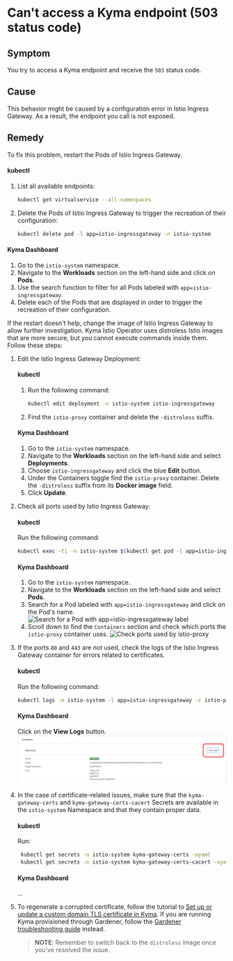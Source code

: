 # Can't access a Kyma endpoint (503 status code)

## Symptom

You try to access a Kyma endpoint and receive the `503` status code.

## Cause

This behavior might be caused by a configuration error in Istio Ingress Gateway. As a result, the endpoint you call is not exposed.

## Remedy

To fix this problem, restart the Pods of Istio Ingress Gateway.

<!-- tabs:start -->

#### **kubectl**

1. List all available endpoints:

    ```bash
    kubectl get virtualservice --all-namespaces
    ```

2. Delete the Pods of Istio Ingress Gateway to trigger the recreation of their configuration:

     ```bash
     kubectl delete pod -l app=istio-ingressgateway -n istio-system
     ```

#### **Kyma Dashboard**

1. Go to the `istio-system` namespace.
2. Navigate to the **Workloads** section on the left-hand side and click on **Pods**.
3. Use the search function to filter for all Pods labeled with `app=istio-ingressgateway`.
4. Delete each of the Pods that are displayed in order to trigger the recreation of their configuration.

<!-- tabs:end -->

If the restart doesn't help, change the image of Istio Ingress Gateway to allow further investigation. Kyma Istio Operator uses distroless Istio images that are more secure, but you cannot execute commands inside them. Follow these steps:

1. Edit the Istio Ingress Gateway Deployment:

   <!-- tabs:start -->

   #### **kubectl**
   1. Run the following command:
      ```bash
      kubectl edit deployment -n istio-system istio-ingressgateway
      ```
   2. Find the `istio-proxy` container and delete the `-distroless` suffix.
   
   #### **Kyma Dashboard**

   1. Go to the `istio-system` namespace.
   2. Navigate to the **Workloads** section on the left-hand side and select **Deployments**.
   3. Choose `istio-ingressgateway` and click the blue **Edit** button.
   4. Under the Containers toggle find the `istio-proxy` container. Delete the `-distroless` suffix from its **Docker image** field.
   5. Click **Update**.

   <!-- tabs:end -->


2. Check all ports used by Istio Ingress Gateway:

   <!-- tabs:start -->

   #### **kubectl**
   Run the following command:

   ```bash
   kubectl exec -ti -n istio-system $(kubectl get pod -l app=istio-ingressgateway -n istio-system -o name) -c istio-proxy -- netstat -lptnu
    ```

   #### **Kyma Dashboard**
   1. Go to the `istio-system` namespace.
   2. Navigate to the **Workloads** section on the left-hand side and select **Pods**.
   3. Search for a Pod labeled with `app=istio-ingressgateway` and click on the Pod's name.
   ![Search for a Pod with `app=istio-ingressgateway` label](../../../assets/search-for-istio-ingress-gateway.svg)
   4. Scroll down to find the `Containers` section and check which ports the `istio-proxy` container uses.
   ![Check ports used by istio-proxy](../../../assets/check-istio-proxy-ports.svg)


3. If the ports `80` and `443` are not used, check the logs of the Istio Ingress Gateway container for errors related to certificates.

   <!-- tabs:start -->
   #### **kubectl**
   Run the following command:
   ```bash
   kubectl logs -n istio-system -l app=istio-ingressgateway -c istio-proxy
   ```
   
   #### **Kyma Dashboard**
   Click on the **View Logs** button.
   ![View logs of the istio-proxy-container](../../../assets/view-istio-proxy-logs.svg)

   <!-- tabs:end -->


4. In the case of certificate-related issues, make sure that the `kyma-gateway-certs` and `kyma-gateway-certs-cacert` Secrets are available in the `istio-system` Namespace and that they contain proper data.

   <!-- tabs:start -->
   #### **kubectl**
   Run:
   ```bash
    kubectl get secrets -n istio-system kyma-gateway-certs -oyaml
    kubectl get secrets -n istio-system kyma-gateway-certs-cacert -oyaml
   ```

   #### **Kyma Dashboard**

   ...

   <!-- tabs:end -->
    

5. To regenerate a corrupted certificate, follow the tutorial to [Set up or update a custom domain TLS certificate in Kyma](https://kyma-project.io/docs/kyma/latest/03-tutorials/00-security/sec-01-tls-certificates-security/). If you are running Kyma provisioned through Gardener, follow the [Gardener troubleshooting guide](https://kyma-project.io/docs/kyma/latest/04-operation-guides/troubleshooting/security/sec-01-certificates-gardener/) instead.

   >**NOTE**: Remember to switch back to the `distroless` image once you've resolved the issue.
